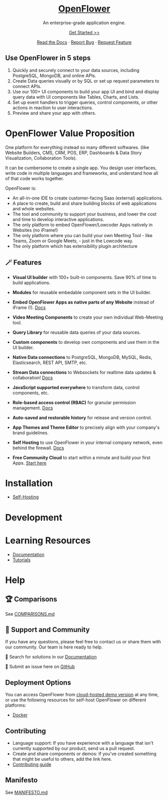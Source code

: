 <p align="center">
<h1 align="center"><a href="https://www.openflower.org/">OpenFlower</a></h3>

<p align="center">An enterprise-grade application engine.</p>

<p align="center"><a href="https://prod-us1.openflower.org/">Get Started >> </a></p>

<p align="center"><a href="https://docs.openflower.org/">Read the Docs</a> · <a href="https://github.com/Flowerappeng-org/openflower/issues/new?assignees=&labels=bug%2Cneeds+triage&projects=&template=bug_report.yml">Report Bug</a> · <a href="https://github.com/Flowerappeng-org/openflower/issues/new?assignees=&labels=enhancement&projects=&template=feature_request.md">Request Feature</a>
</p>

## Use OpenFlower in 5 steps
1. Quickly and securely connect to your data sources, including PostgreSQL, MongoDB, and online APIs.
2. Create Data queries visually or by SQL or set up request parameters to connect APIs.
3. Use our 100+ UI components to build your app UI and bind and display query data with UI components like Tables, Charts, and Lists.
4. Set up event handlers to trigger queries, control components, or other actions in reaction to user interactions.
5. Preview and share your app with others.

# OpenFlower Value Proposition
One platform for everything instead so many different softwares. (like Website Builders, CMS, CRM, POS, ERP, Dashboards & Data Story Visualization, Collaboration Tools).

It can be cumbersome to create a single app. You design user interfaces, write code in multiple languages and frameworks, and understand how all of that code works together.

OpenFlower is:
- An all-in-one IDE to create customer-facing Saas (external) applications.
- A place to create, build and share building blocks of web applications and whole websites.
- The tool and community to support your business, and lower the cost and time to develop interactive applications.
- The only platform to embed OpenFlower/Lowcoder Apps natively in Websites (no iFrame!)
- The only platform where you can build your own Meeting Tool - like Teams, Zoom or Google Meets, - just in the Lowcode way.
- The only platform which has extensibility plugin architecture 

## 🪄 Features
- **Visual UI builder** with 100+ built-in components. Save 90% of time to build applications.
- **Modules** for reusable embedable component sets in the UI builder.
- **Embed OpenFlower Apps as native parts of any Website** instead of iFrame (!). [Docs](https://docs.openflower.org/publish-apps/embedd-an-app/native-embed-sdk)
- **Video Meeting Components** to create your own individual Web-Meeting tool.
- **Query Library** for reusable data queries of your data sources.
- **Custom components** to develop own components and use them in the UI builder.
- **Native Data connections** to PostgreSQL, MongoDB, MySQL, Redis, Elasticsearch, REST API, SMTP, etc.
- **Stream Data connections** to Websockets for realtime data updates & collaboration! [Docs](https://docs.openflower.org/connect-your-data/data-sources-in-lowcoder/websocket-datasource)
- **JavaScript supported everywhere** to transform data, control components, etc.
- **Role-based access control (RBAC)** for granular permission management. [Docs](https://docs.openflower.org/workspaces-and-teamwork/members-and-groups)
- **Auto-saved and restorable history** for release and version control.
- **App Themes and Theme Editor** to precisely align with your company's brand guidelines.

- **Self Hosting** to use OpenFlower in your internal company network, even behind the firewall. [Docs](https://docs.openflower.org/setup-and-run/self-hosting)
- **Free Community Cloud** to start within a minute and build your first Apps. [Start here](https://prod-us1.openflower.org/)

# Installation

- <a href="https://docs.openflower.org/setup-and-run/self-hosting">Self-Hosting</a>

# Development

# Learning Resources
- <a href="https://docs.openflower.org/">Documentation</a>
- <a href="https://docs.openflower.org/readme/the-hello-world-walk">Tutorials</a>

# Help

## 🏆 Comparisons
See [COMPARISONS.md](COMPARISONS.md)

## 👐 Support and Community
If you have any questions, please feel free to contact us or share them with our community. Our team is here ready to help.

📑 Search for solutions in our [Documentation](https://docs.openflower.org/)

🔎 Submit an issue here on [GitHub](https://github.com/flowerappeng-org/openflower/issues)

## Deployment Options

You can access OpenFlower from [cloud-hosted demo version](https://prod-us1.openflower.org/) at any time, or use the following resources for self-host OpenFlower on different platforms:
- [Docker](https://docs.openflower.org/setup-and-run/self-hosting)

## Contributing
- Language support: If you have experience with a language that isn't currently supported by our product, send us a pull request.
- Create and share components or demos: If you've created something that might be useful to others, add the link here.
- [Contributing guide](https://docs.openflower.org/openflower-extension/opensource-contribution)

## Manifesto
See [MANIFESTO.md](MANIFESTO.md)
